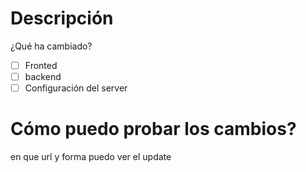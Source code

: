 # Descripción
¿Qué ha cambiado?

- [ ] Fronted
- [ ] backend
- [ ] Configuración del server

# Cómo puedo probar los cambios?
en que url y forma puedo ver el update
